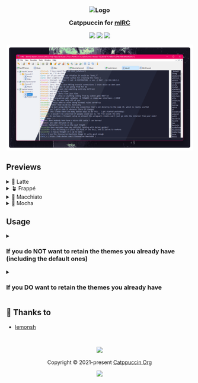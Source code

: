 <h3 align="center">
	<img src="https://raw.githubusercontent.com/catppuccin/catppuccin/main/assets/logos/exports/1544x1544_circle.png" width="100" alt="Logo"/><br/>
	<img src="https://raw.githubusercontent.com/catppuccin/catppuccin/main/assets/misc/transparent.png" height="30" width="0px"/>
	Catppuccin for <a href="https://www.mirc.com/">mIRC</a>
	<img src="https://raw.githubusercontent.com/catppuccin/catppuccin/main/assets/misc/transparent.png" height="30" width="0px"/>
</h3>

<p align="center">
	<a href="https://github.com/lemon-sh/mirc/stargazers"><img src="https://img.shields.io/github/stars/lemon-sh/mirc?colorA=363a4f&colorB=b7bdf8&style=for-the-badge"></a>
	<a href="https://github.com/lemon-sh/mirc/issues"><img src="https://img.shields.io/github/issues/lemon-sh/mirc?colorA=363a4f&colorB=f5a97f&style=for-the-badge"></a>
	<a href="https://github.com/lemon-sh/mirc/contributors"><img src="https://img.shields.io/github/contributors/lemon-sh/mirc?colorA=363a4f&colorB=a6da95&style=for-the-badge"></a>
</p>

<p align="center">
	<img src="assets/previews/preview.webp"/>
</p>

## Previews

<details>
<summary>🌻 Latte</summary>
<img src="assets/previews/latte.png"/>
</details>
<details>
<summary>🪴 Frappé</summary>
<img src="assets/previews/frappe.png"/>
</details>
<details>
<summary>🌺 Macchiato</summary>
<img src="assets/previews/macchiato.png"/>
</details>
<details>
<summary>🌿 Mocha</summary>
<img src="assets/previews/mocha.png"/>
</details>

## Usage

<details>
<summary>
<h3>If you do <b>NOT</b> want to retain the themes you already have (including the default ones)</h3>
</summary>

1. Open `%appdata%\mIRC\mirc.ini` with a text editor
2. Replace the `[colors]` and `[palettes]` sections with the contents of [catppuccin.ini](catppuccin.ini)

</details>
<details>
<summary>
<h3>If you <b>DO</b> want to retain the themes you already have</h3>
</summary>

1. Open your mIRC config `%appdata%\mIRC\mirc.ini` with a text editor
2. Append the entries from the `[colors]` section in the [catppuccin.ini](catppuccin.ini) to the `[colors]` section in your mIRC config file
3. Do the same for `[palettes]`
4. Correct the numbering so that the key starts from `n0` and is incremented by one on every row.

You should end up with something like this:

```ini
[colors]
n0=mIRC Classic,0,6,4,5,2,3,3,3,3,3,3,1,5,7,6,1,3,2,3,5,1,0,1,0,1,14,6,0,0,1,97
n1=mIRC Modern,0,6,4,7,2,3,4,3,3,3,3,1,5,2,6,1,14,2,3,5,1,0,1,0,1,14,5,0,0,1,97
n2=Monochrome State,1,15,15,15,15,15,15,15,15,15,15,15,15,15,15,15,15,15,15,15,15,1,15,1,15,15,15,14,1,15,97
n3=Placid Hues,0,2,4,7,2,3,3,3,3,15,3,1,5,7,6,1,3,2,3,5,1,0,1,0,1,15,6,0,0,1,97
n4=Rainbow Sky,0,7,4,5,1,1,3,3,8,13,3,14,2,7,13,5,3,8,3,4,14,0,5,0,3,14,10,0,0,1,97
n5=Catppuccin Latte,0,11,4,11,2,3,10,10,6,3,3,1,10,13,12,1,7,6,10,5,4,0,1,0,1,14,6,0,0,1,0
n6=Catppuccin Frappé,0,11,4,11,2,3,10,10,6,3,3,1,10,13,12,1,7,6,10,5,4,0,1,0,1,14,6,0,0,1,0
n7=Catppuccin Macchiato,0,11,4,11,2,3,10,10,6,3,3,1,10,13,12,1,7,6,10,5,4,0,1,0,1,14,6,0,0,1,0
n8=Catppuccin Mocha,0,11,4,11,2,3,10,10,6,3,3,1,10,13,12,1,7,6,10,5,4,0,1,0,1,14,6,0,0,1,0

[palettes]
n0=16777215,0,8323072,37632,255,127,10223772,32764,65535,64512,9671424,16776960,16515072,16711935,8355711,13816530
n1=16777215,0,11010048,3299627,240,4737160,8388720,26832,1632504,57344,94740,16776960,16515072,16711935,8355711,13816530
n2=16777215,0,8323072,37632,255,127,10223772,32764,65535,64512,9671424,16776960,16515072,16711935,8355711,13816530
n3=15658734,0,12140,1508038,255,10964547,6579262,33023,65535,4227072,9474048,9920537,16711680,16711935,6579300,8553090
n4=16777215,3618615,12087408,16744448,255,32764,65535,43008,9671424,16776960,16515072,16711935,8355711,16711808,8355711,13816530
n5=16118255,6901580,7899868,7895261,13334250,15677832,3739602,5457382,746750,1937119,2859072,10064407,15049988,11902752,16082462,16615282
n6=4600880,16109766,13620722,12500718,14989556,15113930,8684263,10263018,7774191,9488613,9032102,12503169,14406041,14467461,15641228,15842234
n7=3811108,16110538,14081012,13027056,15121909,16163014,9865197,11313387,8366581,10474734,9820838,13292939,14931857,14992509,16035210,16301495
n8=3022366,16045773,14475509,13487602,15188725,16230091,11045875,11313387,8893434,11526905,10609574,14017172,15457417,15517556,16430217,16694964
```

</details>

## 💝 Thanks to

- [lemonsh](https://github.com/lemon-sh)

&nbsp;

<p align="center">
	<img src="https://raw.githubusercontent.com/catppuccin/catppuccin/main/assets/footers/gray0_ctp_on_line.svg?sanitize=true" />
</p>

<p align="center">
	Copyright &copy; 2021-present <a href="https://github.com/catppuccin" target="_blank">Catppuccin Org</a>
</p>

<p align="center">
	<a href="https://github.com/catppuccin/catppuccin/blob/main/LICENSE"><img src="https://img.shields.io/static/v1.svg?style=for-the-badge&label=License&message=MIT&logoColor=d9e0ee&colorA=363a4f&colorB=b7bdf8"/></a>
</p>
